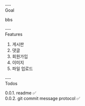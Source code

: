 ---\
Goal


bbs


---\
Features


1. 게시판
2. 댓글
3. 회원가입
4. 이미지
5. 파일 업로드


---\
Todos


0.0.1. readme :white_check_mark:\
0.0.2. git commit message protocol :white_check_mark:
